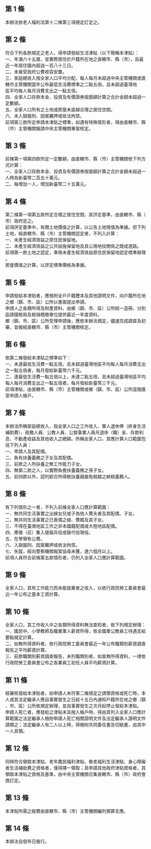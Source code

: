 第 1 條
-------
本辦法依老人福利法第十二條第三項規定訂定之。

第 2 條
-------
符合下列各款規定之老人，得申請發給生活津貼（以下簡稱本津貼）：  
一、年滿六十五歲，並實際居住於戶籍所在地之直轄市、縣（市），且最  
    近一年居住國內超過一百八十三日。  
二、未接受政府公費收容安置。  
三、家庭總收入按全家人口平均分配，每人每月未超過中央主管機關或直  
    轄市主管機關當年公布最低生活費標準之二點五倍，且未超過臺灣地  
    區平均每人每月消費支出之一點五倍。  
四、全家人口存款本金、投資及有價證券按面額計算之合計金額未超過一  
    定數額。  
五、全家人口所有之土地或房屋未逾越合理之居住空間。  
六、未入獄服刑、因案羈押或依法拘禁。  
前項第三款所定申請本津貼之標準，如遇有特殊情形者，得由直轄市、縣  
（市）主管機關報請中央主管機關專案核定。

第 3 條
-------
前條第一項第四款所定一定數額，由直轄市、縣（市）主管機關依下列方  
式計算：  
一、全家人口存款本金、投資及有價證券按面額計算之合計金額未超過一  
    人時為新臺幣二百五十萬元。  
二、每增加一人，增加新臺幣二十五萬元。

第 4 條
-------
第二條第一項第五款所定合理之居住空間，其評定基準，由直轄市、縣（  
市）政府定之。  
前項評定基準中，有關土地價值之計算，以公告土地現值為準據。但下列  
土地，經直轄市、縣（市）主管機關認定者，不列入計算：  
一、未產生經濟效益之原住民保留地。  
二、未產生經濟效益之公共設施保留地及具公用地役關係之既成道路。  
前項第一款土地之認定，準用未產生經濟效益原住民保留地認定標準辦理  
。  
房屋價值之計算，以評定標準價格為準據。

第 5 條
-------
申請發給本津貼者，應檢附全戶戶籍謄本及其他證明文件，向戶籍所在地  
之鄉（鎮、市、區）公所以書面提出申請。  
申請人之各類所得及財產資料，由鄉（鎮、市、區）公所統一造冊，分別  
函請國稅局及稅捐稽徵單位提供最近一年度資料。  
鄉（鎮、市、區）公所受理申請後，應依本辦法規定，儘速完成調查及初  
審，並報經直轄市、縣（市）主管機關核定。

第 6 條
-------
依第二條發給本津貼之標準如下：  
一、未達最低生活費一點五倍，且未超過臺灣地區平均每人每月消費支出  
    之一點五倍者，每月發給新臺幣六千元。  
二、達最低生活費一點五倍以上，未達二點五倍，且未超過臺灣地區平均  
    每人每月消費支出之一點五倍者，每月發給新臺幣三千元。  
前項津貼，由直轄市、縣（市）主管機關或鄉（鎮、市、區）公所逕撥匯  
至申請人帳戶。

第 7 條
-------
本辦法所稱家庭總收入，指全家人口之工作收入、軍人退休俸（終身生活  
補助費）、政務人員、公教人員、公營事業人員月退休（職）金、存款利  
息、不動產收益及其他收入之總額。所稱全家人口，其應計算人口範圍包  
括下列人員：  
一、申請人及其配偶。  
二、負有扶養義務之子女及其配偶。  
三、前款之人所扶養之無工作能力子女。  
四、無第二款之人，以實際負擔扶養義務之孫子女。  
五、前四款以外，認列綜合所得稅扶養親屬免稅額之納稅義務人。

第 8 條
-------
有下列情形之一者，不列入前條全家人口應計算範圍：  
一、無共同生活事實之出嫁女兒或子為他人贅夫者及其配偶、子女。  
二、無共同生活事實之已喪偶之媳、贅婿及其子女。  
三、不得在臺灣地區工作之非本國籍配偶或大陸地區配偶。  
四、應徵（召）集入營服兵役或替代役現役。  
五、在學領有公費。  
六、入獄服刑、因案羈押或依法拘禁。  
七、失蹤，經向警察機關報案協尋未獲，達六個月以上。  
前項人員符合前條第五款情形者，仍列入全家人口應計算範圍。

第 9 條
-------
全家人口，其有工作能力而未能就業者之收入，以依行政院勞工委員會最  
近一年公布之基本工資計算。

第 10 條
--------
全家人口，其工作收入中之各類所得資料無法查知者，依下列規定辦理：  
一、國民中、小學教師及職業軍人薪資所得，依全國軍公教員工待遇支給  
    要點規定計算。  
二、如無所得資料者，依行政院勞工委員會最近一年公布職類別薪資調查  
    報告之平均薪資計算。  
三、前款職類別薪資調查報告，未列職類別者，如查無所得資料，一律依  
    行政院勞工委員會公布之各業員工初任人員平均薪資計算。

第 11 條
--------
經審核發給本津貼者，如申請人未符第二條規定之請領資格或死亡時，本  
人或其法定繼承人應自事實發生之日起十五日內通知戶籍所在地之鄉（鎮  
、市、區）公所依規定辦理，並自事實發生之次月起停止發給本津貼。  
申請人死亡者，應發給之津貼未及撥入帳戶時，得由其列入全家人口應計  
算範圍之法定繼承人檢附申請人死亡相關證明文件及法定繼承人證明文件  
請領之；法定繼承人有二人以上時，得檢附共同委任書及切結書，由其中  
一人具領。

第 12 條
--------
同時符合領取本津貼、老年農民福利津貼、敬老福利生活津貼、身心障礙  
者生活補助費之資格者，僅得擇一領取；具申請其他政府津貼資格者，其  
領取本津貼之資格及基準，由中央主管機關召集直轄市、縣（市）政府會  
商訂定。

第 13 條
--------
本津貼所需之經費由直轄市、縣（市）主管機關編列預算支應。

第 14 條
--------
本辦法自發布日施行。

